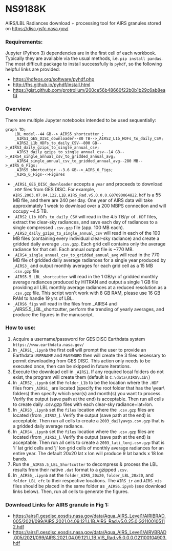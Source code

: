 # NS9188K
AIRS/LBL Radiances download + processing tool for AIRS granules stored on https://disc.gsfc.nasa.gov/

### Requirements:
Jupyter (Python 3) dependencies are in the first cell of each workbook. Typically they are available via the usual methods, i.e. `pip install pandas`. The most difficult package to install successfully is `pyhdf`, so the following helpful links are provided:
 - https://hdfeos.org/software/pyhdf.php
 - http://fhs.github.io/pyhdf/install.html
 - https://gist.github.com/protrolium/200ce56b48660f22b0b1b29c6ab8eafd

### Overview:
There are multiple Jupyter notebooks intended to be used sequentially:
```mermaid
graph TD;
    LBL_model--44 GB-->_AIRS5_shortcutter_;
    _AIRS1_GES_DISC_downloader--80 TB-->_AIRS2_L1b_HDFs_to_daily_CSV;
    _AIRS2_L1b_HDFs_to_daily_CSV--800 GB-->_AIRS3_daily_gzips_to_single_annual_csv;
    _AIRS3_daily_gzips_to_single_annual_csv--14 GB-->_AIRS4_single_annual_csv_to_gridded_annual_avg;
    _AIRS4_single_annual_csv_to_gridded_annual_avg--280 MB-->_AIRS_6_Figs;
    _AIRS5_shortcutter_--3.6 GB-->_AIRS_6_Figs;
    _AIRS_6_Figs-->Figures

```
 - `_AIRS1_GES_DISC_downloader` accepts a `year` and proceeds to download `.HDF` files from GES DISC. For example, `AIRS.2003.07.04.122.L1B.AIRS_Rad.v5.0.0.0.G07090064822.hdf` is a 55 MB file, and there are 240 per day. One year of AIRS data will take approximately 1 week to download over a 200 MBPS connection and will occupy ~4.5 TB.
 - `_AIRS2_L1b_HDFs_to_daily_CSV` will read in the 4.5 TB/yr of `.HDF` files, extract the clear-sky radiances, and save each day of radiances to a single compressed `.csv.gzp` file (app. 100 MB each).
 - `_AIRS3_daily_gzips_to_single_annual_csv` will read in each of the 100 MB files (containing every individual clear-sky radiance) and create a gridded daily average `.csv.gzp`. Each grid cell contains only the average radiance for that cell. Each annual output file is ~770 MB.
 - `_AIRS4_single_annual_csv_to_gridded_annual_avg` will read in the 770 MB file of gridded daily average radiances for a single year produced by `_AIRS3_` and output monthly averages for each grid cell as a 15 MB `.csv.gzp` file
- `_AIRS5.5_LBL_shortcutter` will read in the 1 GB/yr of gridded monthly average radiances produced by HITRAN and output a single 1 GB file providing all LBL monthly average radiances at a reduced resolution as a `.csv.gzp` file. This script won't work with 8 GB RAM, please use 16 GB RAM to handle 19 yrs of LBL.
- `_AIRS6_figs` will read in the files from _AIRS4 and _AIRS5.5_LBL_shortcutter, perform the trending of yearly averages, and produce the figures in the manuscript.


### How to use:
1. Acquire a username/password for GES DISC Earthdata system `https://www.earthdata.nasa.gov/`
2. In `_AIRS1_.ipynb` the first cell will prompt the user to provide an Earthdata `USERNAME` and `PASSWORD` then will create the 3 files necessary to permit downloading from GES DISC. This action only needs to be executed once, then can be skipped in future iterations.
3. Execute the download cell in `_AIRS1`. If any required local folders do not exist, the program will create them (default is `C:\data\AIRS\L1b\`)
4. In `_AIRS2_.ipynb` set the `folder_L1b` to be the location where the `.HDF` files from `_AIRS1_` are located (specify the root folder that has the \year\ folders) then specify which year(s) and month(s) you want to process. Verify the output (save path at the end) is acceptable. Then run all cells to create daily .csv.gzp files with each clear-sky radiance+lat+lon.
5. In `_AIRS3_.ipynb` set the `files` location where the `.csv.gzp` files are located (from `_AIRS2_`). Verify the output (save path at the end) is acceptable. Then run all cells to create a `2003_dailyavgs.csv.gzp` that is a gridded daily average radiance.
6. In `_AIRS4_.ipynb` set the `files` location where the `.csv.gzp` files are located (from `_AIRS3_`). Verify the output (save path at the end) is acceptable. Then run all cells to create a `2003_lati_lonj.csv.gzp` that is 'i' lat grid cells and 'j' lon grid cells of monthly average radiances for an entire year. The default 20x20 lat x lon will produce 9 lat bands x 18 lon bands.
7. Run the `_AIRS5.5_LBL_Shortcutter` to decompress & process the LBL results from their native `.dat` format to a gzipped `.csv`.
8. In `_AIRS6_.ipynb` set the `folder_AIRS_20x20`, `folder_LBL_20x20`, and `folder_LBL_cfc` to their respective locations. The `AIRS_ir` and `AIRS_vis` files should be placed in the same folder as `_AIRS6.ipynb` (see download links below). Then, run all cells to generate the figures.

### Download Links for AIRS granule in Fig 1:
 - https://airsl1.gesdisc.eosdis.nasa.gov/data/Aqua_AIRS_Level1/AIRIBRAD.005/2021/099/AIRS.2021.04.09.121.L1B.AIRS_Rad.v5.0.25.0.G21100105112.hdf
 - https://airsl1.gesdisc.eosdis.nasa.gov/data/Aqua_AIRS_Level1/AIRVBRAD.005/2021/099/AIRS.2021.04.09.121.L1B.VIS_Rad.v5.0.0.0.G21100104903.hdf
